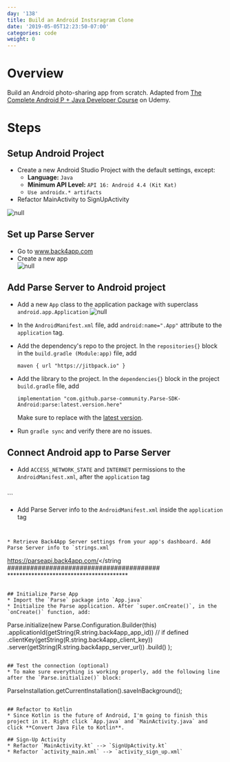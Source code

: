 ```yaml
---
day: '138'
title: Build an Android Instsragram Clone
date: '2019-05-05T12:23:50-07:00'
categories: code
weight: 0
---
```

# Overview

Build an Android photo-sharing app from scratch. Adapted from [The Complete Android P + Java Developer Course](https://www.udemy.com/java-android-complete-guide) on Udemy.

# Steps

## Setup Android Project

* Create a new Android Studio Project with the default settings, except:
  * **Language:** `Java`
  * **Minimum API Level:** `API 16: Android 4.4 (Kit Kat)`
  * `Use androidx.* artifacts`
* Refactor MainActivity to SignUpActivity

![null](/img/screen-shot-2019-05-05-at-12.52.40-pm.png)

## Set up Parse Server

* Go to www.back4app.com
* Create a new app  
![null](/img/screen-shot-2019-05-05-at-12.29.55-pm.png)

## Add Parse Server to Android project

* Add a new `App` class to the  application package with superclass `android.app.Application`
![null](/img/screen-shot-2019-05-05-at-2.49.03-pm.png)
* In the `AndroidManifest.xml` file, add `android:name=".App"` attribute to the `application` tag. 
* Add the dependency's repo to the project. In the `repositories{}` block in the `build.gradle (Module:app)` file, add 

  ```maven { url "https://jitbpack.io" }```
* Add the library to the project. In the `dependencies{}` block in the project `build.gradle` file, add 

  ```implementation "com.github.parse-community.Parse-SDK-Android:parse:latest.version.here"``` 
  
  Make sure to replace with the [latest version](https://jitpack.io/#parse-community/Parse-SDK-Android). 
* Run `gradle sync` and verify there are no issues.

## Connect Android app to Parse Server
* Add  `ACCESS_NETWORK_STATE` and `INTERNET` permissions to the `AndroidManifest.xml`, after the `application` tag

  ```
<uses-permission android:name="android.permission.ACCESS_NETWORK_STATE"/>
<uses-permission android:name="android.permission.INTERNET"/>
  ```

* Add Parse Server info to the `AndroidManifest.xml` inside the `application` tag

  ```
<meta-data
       android:name="com.parse.SERVER_URL"
       android:value="@string/back4app_server_url" />
  <meta-data
       android:name="com.parse.APPLICATION_ID"
       android:value="@string/back4app_app_id" />
  <meta-data
       android:name="com.parse.CLIENT_KEY"
       android:value="@string/back4app_client_key" />
  ```

* Retrieve Back4App Server settings from your app's dashboard. Add Parse Server info to `strings.xml`
  ```
<string name="back4app_server_url">https://parseapi.back4app.com/</string
<string name="back4app_app_id">########################################</string>
<string name="back4app_client_key">****************************************</string>
  ```

## Initialize Parse App
* Import the `Parse` package into `App.java`
* Initialize the Parse application. After `super.onCreate()`, in the `onCreate()` function, add:
  ```
Parse.initialize(new Parse.Configuration.Builder(this)
              .applicationId(getString(R.string.back4app_app_id))
              // if defined
              .clientKey(getString(R.string.back4app_client_key))
              .server(getString(R.string.back4app_server_url))
              .build()
);
  ```

## Test the connection (optional)
* To make sure everything is working properly, add the following line after the `Parse.initialize()` block:
  ```
ParseInstallation.getCurrentInstallation().saveInBackground();
  ```

## Refactor to Kotlin
* Since Kotlin is the future of Android, I'm going to finish this project in it. Right click `App.java` and `MainActivity.java` and click **Convert Java File to Kotlin**.

## Sign-Up Activity
* Refactor `MainActivity.kt` --> `SignUpActivity.kt`
* Refactor `activity_main.xml` --> `activity_sign_up.xml`

